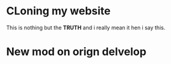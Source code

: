 # CLoning my website

This is nothing but the __TRUTH__
and i really mean it hen i say this.

# New mod on orign delvelop
